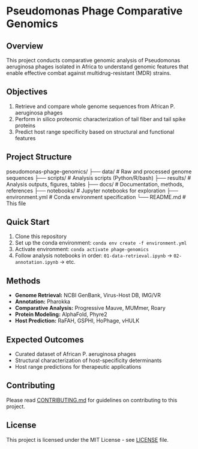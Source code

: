 # Pseudomonas Phage Comparative Genomics

## Overview
This project conducts comparative genomic analysis of Pseudomonas aeruginosa phages isolated in Africa to understand genomic features that enable effective combat against multidrug-resistant (MDR) strains.

## Objectives
1. Retrieve and compare whole genome sequences from African P. aeruginosa phages
2. Perform in silico proteomic characterization of tail fiber and tail spike proteins
3. Predict host range specificity based on structural and functional features

## Project Structure
pseudomonas-phage-genomics/
├── data/                   # Raw and processed genome sequences
├── scripts/               # Analysis scripts (Python/R/bash)
├── results/               # Analysis outputs, figures, tables
├── docs/                  # Documentation, methods, references
├── notebooks/             # Jupyter notebooks for exploration
├── environment.yml        # Conda environment specification
└── README.md             # This file

## Quick Start
1. Clone this repository
2. Set up the conda environment: `conda env create -f environment.yml`
3. Activate environment: `conda activate phage-genomics`
4. Follow analysis notebooks in order: `01-data-retrieval.ipynb` → `02-annotation.ipynb` → etc.

## Methods
- **Genome Retrieval:** NCBI GenBank, Virus-Host DB, IMG/VR
- **Annotation:** Pharokka
- **Comparative Analysis:** Progressive Mauve, MUMmer, Roary
- **Protein Modeling:** AlphaFold, Phyre2
- **Host Prediction:** RaFAH, GSPHI, HoPhage, vHULK

## Expected Outcomes
- Curated dataset of African P. aeruginosa phages
- Structural characterization of host-specificity determinants
- Host range predictions for therapeutic applications

## Contributing
Please read [CONTRIBUTING.md](docs/CONTRIBUTING.md) for guidelines on contributing to this project.

## License
This project is licensed under the MIT License - see [LICENSE](LICENSE) file.
